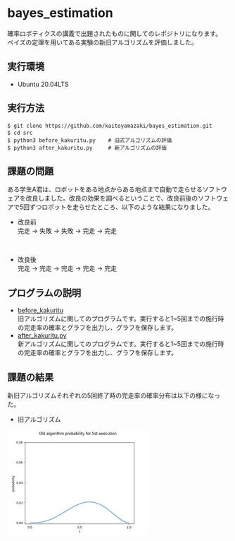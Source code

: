 # bayes_estimation

確率ロボティクスの講義で出題されたものに関してのレポジトリになります。</br>
ベイズの定理を用いてある実験の新旧アルゴリズムを評価しました。</br>

## 実行環境

- Ubuntu 20.04LTS

## 実行方法

```
$ git clone https://github.com/kaitoyamazaki/bayes_estimation.git
$ cd src
$ python3 before_kakuritu.py    # 旧式アルゴリズムの評価
$ python3 after_kakuritu.py     # 新アルゴリズムの評価
```

## 課題の問題

ある学生A君は、ロボットをある地点からある地点まで自動で走らせるソフトウェアを改良しました。改良の効果を調べるということで、改良前後のソフトウェアで5回ずつロボットを走らせたところ、以下のような結果になりました。

- 改良前</br>
完走 → 失敗 → 失敗 → 完走 → 完走

</br>

- 改良後</br>
完走 → 完走 → 完走 → 完走 → 完走

## プログラムの説明

- [before_kakuritu](https://github.com/kaitoyamazaki/bayes_estimation/blob/master/src/before_kairyou.py)</br>
旧アルゴリズムに関してのプログラムです。実行すると1~5回までの施行時の完走率の確率とグラフを出力し、グラフを保存します。</br>
- [after_kakuritu.py](https://github.com/kaitoyamazaki/bayes_estimation/blob/master/src/after_kakuritu.py)</br>
新アルゴリズムに関してのプログラムです。実行すると1~5回までの施行時の完走率の確率とグラフを出力し、グラフを保存します。</br>


## 課題の結果

新旧アルゴリズムそれぞれの5回終了時の完走率の確率分布は以下の様になった。</br>

- 旧アルゴリズム</br>
<img src = "figure/旧式アルゴリズム_施行5回目の確率分布.png" width="320px">
